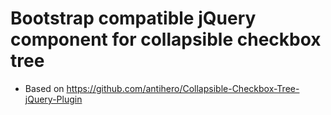 # Bootstrap compatible jQuery component for collapsible checkbox tree

- Based on 
https://github.com/antihero/Collapsible-Checkbox-Tree-jQuery-Plugin

